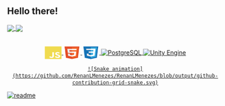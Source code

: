 ## Hello there!

<div>
  <a href="https://github.com/RenanLMenezes">
  <img height="180em"   align="center" src="https://github-readme-stats.vercel.app/api?username=RENANLMENEZES&show_icons=true&theme=react&include_all_commits=true&count_private=true"/>
  <img height="180em"  align="center" src="https://github-readme-stats.vercel.app/api/top-langs/?username=RENANLMENEZES&layout=compact&langs_count=7&theme=react" />


</div>
 <br>
<div  align="center"> 
  <div style="display: inline_block"><br>
  <img align="center" alt="Js" height="30" width="40" src="https://raw.githubusercontent.com/devicons/devicon/master/icons/javascript/javascript-plain.svg">
  <img align="center" alt="HTML" height="30" width="40" src="https://raw.githubusercontent.com/devicons/devicon/master/icons/html5/html5-original.svg">
  <img align="center" alt="CSS" height="30" width="40" src="https://raw.githubusercontent.com/devicons/devicon/master/icons/css3/css3-original.svg">
  <img align="center" alt="PostgreSQL" height="40" width="40" src="https://cutt.ly/HTocIlH">
  <img align="center" alt="Unity Engine" width="60" src="https://cutt.ly/6TonBYt">
  
 
    
</div>

    ![Snake animation](https://github.com/RenanLMenezes/RenanLMenezes/blob/output/github-contribution-grid-snake.svg)
 
</div>
 
[![readme](https://github-readme-stats.vercel.app/api/pin/?username=RenanLMenezes&repo=RenanLMenezes&theme=react)](https://github.com/RenanLMenezes/RenanLMenezes)

